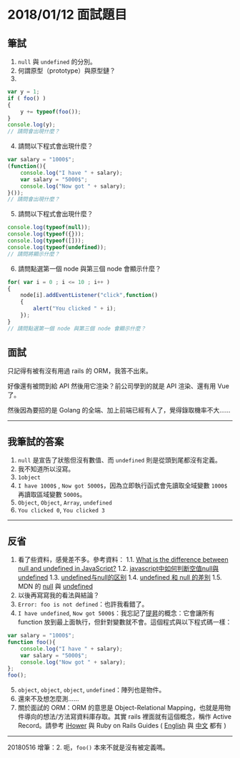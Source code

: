 # 2018/01/12 面試題目

## 筆試

1. `null` 與 `undefined` 的分別。
2. 何謂原型（prototype）與原型鏈？
3.
```js
var y = 1;
if ( foo() )
{
    y += typeof(foo());
}
console.log(y);
// 請問會出現什麼？
```
4. 請問以下程式會出現什麼？
```js
var salary = "1000$";
(function(){
    console.log("I have " + salary);
    var salary = "5000$";
    console.log("Now got " + salary);
}());
// 請問會出現什麼？
```
5. 請問以下程式會出現什麼？
```js
console.log(typeof(null));
console.log(typeof({}));
console.log(typeof([]));
console.log(typeof(undefined));
// 請問將顯示什麼？
```
6. 請問點選第一個 node 與第三個 node 會顯示什麼？
```js
for( var i = 0 ; i <= 10 ; i++ )
{
    node[i].addEventListener("click",function()
    {
        alert("You clicked " + i);
    });
}
// 請問點選第一個 node 與第三個 node 會顯示什麼？
```

## 面試

只記得有被有沒有用過 rails 的 ORM，我答不出來。

好像還有被問到給 API 然後用它渲染？前公司學到的就是 API 渲染、還有用 Vue 了。

然後因為要招的是 Golang 的全端、加上前端已經有人了，覺得錄取機率不大……

---

## 我筆試的答案

1. `null` 是宣告了狀態但沒有數值、而 `undefined` 則是從頭到尾都沒有定義。
2. 我不知道所以沒寫。
3. `1object`
4. `I have 1000$` , `Now got 5000$`，因為立即執行函式會先讀取全域變數 `1000$` 再讀取區域變數 `5000$`。
5. `Object`, `Object`, `Array`, `undefined`
6. `You clicked 0`, `You clicked 3`

---

## 反省

1. 看了些資料，感覺差不多。參考資料：
1.1. [What is the difference between null and undefined in JavaScript?](https://stackoverflow.com/questions/5076944/what-is-the-difference-between-null-and-undefined-in-javascript)
1.2. [javascript中如何判断空值null與undefined](http://s90304a123.pixnet.net/blog/post/44656963-javascript%E4%B8%AD%E5%A6%82%E4%BD%95%E5%88%A4%E6%96%AD%E7%A9%BA%E5%80%BCnull%E8%88%87undefined)
1.3. [undefined与null的区别](http://www.ruanyifeng.com/blog/2014/03/undefined-vs-null.html)
1.4. [undefined 和 null 的差別](http://www.jstips.co/zh_tw/javascript/differences-between-undefined-and-null/)
1.5. MDN 的 [null](https://developer.mozilla.org/en-US/docs/Web/JavaScript/Reference/Global_Objects/null) 與 [undefined](https://developer.mozilla.org/en-US/docs/Web/JavaScript/Reference/Global_Objects/undefined)
2. 以後再寫寫我的看法與結論？
3. `Error: foo is not defined`：也許我看錯了。
4. `I have undefined`, `Now got 5000$`：我忘記了[提昇](https://developer.mozilla.org/zh-TW/docs/Glossary/Hoisting)的概念：它會讓所有 function 放到最上面執行，但針對變數就不會。這個程式與以下程式碼一樣：  
```js
var salary = "1000$";
function foo(){
    console.log("I have " + salary);
    var salary = "5000$";
    console.log("Now got " + salary);
};
foo();
```
5. `object`, `object`, `object`, `undefined`：陣列也是物件。
6. 還來不及想怎麼測……
7. 關於面試的 ORM：ORM 的意思是 Object-Relational Mapping，也就是用物件導向的想法/方法寫資料庫存取。其實 rails 裡面就有這個概念，稱作 Active Record。請參考 [iHower](https://ihower.tw/rails/activerecord.html) 與 Ruby on Rails Guides ( [English](http://guides.rubyonrails.org/active_record_basics.html) 與 [中文](https://rails.ruby.tw/active_record_basics.html) 都有 )

---

20180516 增筆：2. 呃，`foo()` 本來不就是沒有被定義嗎。
